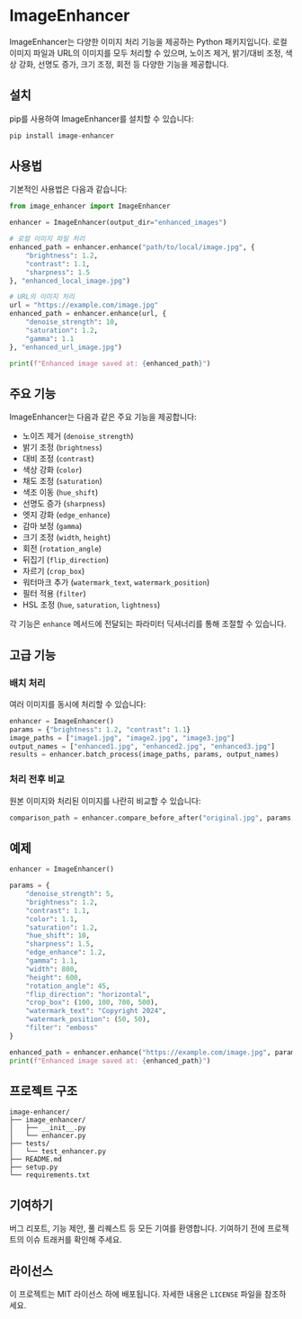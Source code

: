 # ImageEnhancer

ImageEnhancer는 다양한 이미지 처리 기능을 제공하는 Python 패키지입니다. 로컬 이미지 파일과 URL의 이미지를 모두 처리할 수 있으며, 노이즈 제거, 밝기/대비 조정, 색상 강화, 선명도 증가, 크기 조정, 회전 등 다양한 기능을 제공합니다.

## 설치

pip를 사용하여 ImageEnhancer를 설치할 수 있습니다:

```bash
pip install image-enhancer
```

## 사용법

기본적인 사용법은 다음과 같습니다:

```python
from image_enhancer import ImageEnhancer

enhancer = ImageEnhancer(output_dir="enhanced_images")

# 로컬 이미지 파일 처리
enhanced_path = enhancer.enhance("path/to/local/image.jpg", {
    "brightness": 1.2,
    "contrast": 1.1,
    "sharpness": 1.5
}, "enhanced_local_image.jpg")

# URL의 이미지 처리
url = "https://example.com/image.jpg"
enhanced_path = enhancer.enhance(url, {
    "denoise_strength": 10,
    "saturation": 1.2,
    "gamma": 1.1
}, "enhanced_url_image.jpg")

print(f"Enhanced image saved at: {enhanced_path}")
```

## 주요 기능

ImageEnhancer는 다음과 같은 주요 기능을 제공합니다:

- 노이즈 제거 (`denoise_strength`)
- 밝기 조정 (`brightness`)
- 대비 조정 (`contrast`)
- 색상 강화 (`color`)
- 채도 조정 (`saturation`)
- 색조 이동 (`hue_shift`)
- 선명도 증가 (`sharpness`)
- 엣지 강화 (`edge_enhance`)
- 감마 보정 (`gamma`)
- 크기 조정 (`width`, `height`)
- 회전 (`rotation_angle`)
- 뒤집기 (`flip_direction`)
- 자르기 (`crop_box`)
- 워터마크 추가 (`watermark_text`, `watermark_position`)
- 필터 적용 (`filter`)
- HSL 조정 (`hue`, `saturation`, `lightness`)

각 기능은 `enhance` 메서드에 전달되는 파라미터 딕셔너리를 통해 조절할 수 있습니다.

## 고급 기능

### 배치 처리

여러 이미지를 동시에 처리할 수 있습니다:

```python
enhancer = ImageEnhancer()
params = {"brightness": 1.2, "contrast": 1.1}
image_paths = ["image1.jpg", "image2.jpg", "image3.jpg"]
output_names = ["enhanced1.jpg", "enhanced2.jpg", "enhanced3.jpg"]
results = enhancer.batch_process(image_paths, params, output_names)
```

### 처리 전후 비교

원본 이미지와 처리된 이미지를 나란히 비교할 수 있습니다:

```python
comparison_path = enhancer.compare_before_after("original.jpg", params, "comparison.jpg")
```

## 예제

```python
enhancer = ImageEnhancer()

params = {
    "denoise_strength": 5,
    "brightness": 1.2,
    "contrast": 1.1,
    "color": 1.1,
    "saturation": 1.2,
    "hue_shift": 10,
    "sharpness": 1.5,
    "edge_enhance": 1.2,
    "gamma": 1.1,
    "width": 800,
    "height": 600,
    "rotation_angle": 45,
    "flip_direction": "horizontal",
    "crop_box": (100, 100, 700, 500),
    "watermark_text": "Copyright 2024",
    "watermark_position": (50, 50),
    "filter": "emboss"
}

enhanced_path = enhancer.enhance("https://example.com/image.jpg", params, "enhanced_image.jpg")
print(f"Enhanced image saved at: {enhanced_path}")
```

## 프로젝트 구조

```
image-enhancer/
├── image_enhancer/
│   ├── __init__.py
│   └── enhancer.py
├── tests/
│   └── test_enhancer.py
├── README.md
├── setup.py
└── requirements.txt
```

## 기여하기

버그 리포트, 기능 제안, 풀 리퀘스트 등 모든 기여를 환영합니다. 기여하기 전에 프로젝트의 이슈 트래커를 확인해 주세요.

## 라이선스

이 프로젝트는 MIT 라이선스 하에 배포됩니다. 자세한 내용은 `LICENSE` 파일을 참조하세요.
